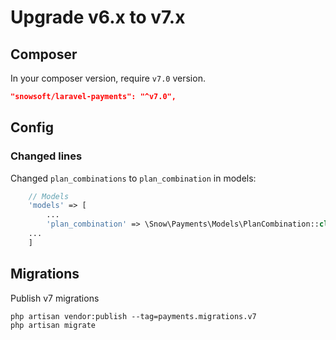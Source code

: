 # Upgrade v6.x to v7.x

## Composer

In your composer version, require `v7.0` version.

```json
"snowsoft/laravel-payments": "^v7.0",
```

## Config

### Changed lines

Changed `plan_combinations` to `plan_combination` in models:

```php
    // Models
    'models' => [
        ...
        'plan_combination' => \Snow\Payments\Models\PlanCombination::class,
    ...
    ]
```

## Migrations

Publish v7 migrations

```shell
php artisan vendor:publish --tag=payments.migrations.v7
php artisan migrate
```
